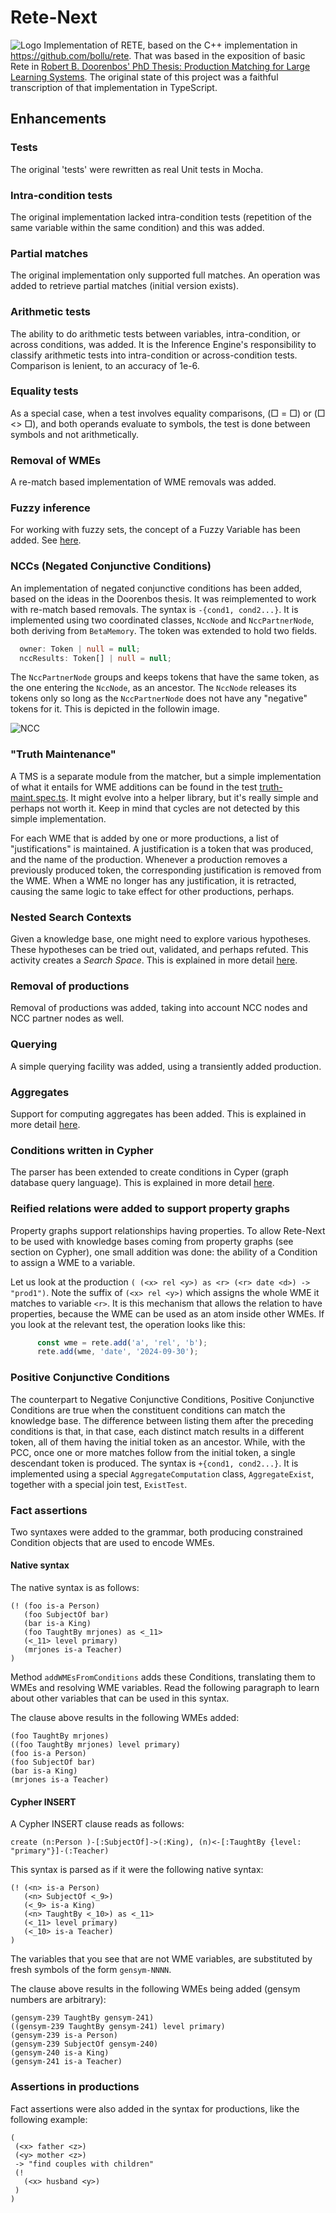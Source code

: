 # Rete-Next
![Logo](./rete-next-logo-sm.png)
Implementation of RETE, based on the C++ implementation in https://github.com/bollu/rete.
That was based in the exposition of basic Rete in [Robert B. Doorenbos' PhD Thesis: Production Matching for Large Learning Systems](http://reports-archive.adm.cs.cmu.edu/anon/1995/CMU-CS-95-113.pdf).
The original state of this project was a faithful transcription of that implementation
in TypeScript.

## Enhancements
### Tests
The original 'tests' were rewritten as real Unit tests in Mocha.

### Intra-condition tests
The original implementation lacked intra-condition tests (repetition of the same variable within the same condition)
and this was added.

### Partial matches
The original implementation only supported full matches. An operation was added
to retrieve partial matches (initial version exists).

### Arithmetic tests
The ability to do arithmetic tests between variables, intra-condition, or across conditions, was added. It is the Inference
Engine's responsibility to classify arithmetic tests into intra-condition or across-condition tests. Comparison is
lenient, to an accuracy of 1e-6.

### Equality tests
As a special case, when a test involves equality comparisons, (□ = □) or (□ <> □), and both operands evaluate to symbols,
the test is done between symbols and not arithmetically.

### Removal of WMEs
A re-match based implementation of WME removals was added.

### Fuzzy inference
For working with fuzzy sets, the concept of a Fuzzy Variable has been added. See [here](./README-fuzzy.md).

### NCCs (Negated Conjunctive Conditions)
An implementation of negated conjunctive conditions has been added, based on the ideas in the Doorenbos thesis. 
It was reimplemented to work with re-match based removals. The syntax is `-{cond1, cond2...}`. It is 
implemented using two coordinated classes, `NccNode` and `NccPartnerNode`, both deriving from `BetaMemory`.
The token was extended to hold two fields.

```typescript
  owner: Token | null = null;
  nccResults: Token[] | null = null;
```

The `NccPartnerNode` groups and keeps tokens that have the same token, as the one entering the
`NccNode`, as an ancestor. The `NccNode` releases its tokens only so long as the `NccPartnerNode`
does not have any "negative" tokens for it. This is depicted in the followin image.

![NCC](./drawio/NCC.png)

### "Truth Maintenance"
A TMS is a separate module from the matcher, but a simple implementation  of what it entails for WME additions 
can be found in the test [truth-maint.spec.ts](./spec/truth-maint.spec.ts). It might evolve
into a helper library, but it's really simple and perhaps not worth it. Keep in mind that cycles are not detected by
this simple implementation.

For each WME that is added by one or more productions, a list of "justifications" is maintained. A justification is a 
token that was produced, and the name of the production. Whenever a production removes a previously produced token,
the corresponding justification is removed from the WME. When a WME no longer has any justification, it is retracted,
causing the same logic to take effect for other productions, perhaps.

### Nested Search Contexts
Given a knowledge base, one might need to explore various hypotheses. These hypotheses can be tried out, validated, and
perhaps refuted. This activity creates a _Search Space_. This is explained in more detail [here](./README-nested.md).


### Removal of productions
Removal of productions was added, taking into account NCC nodes and NCC partner nodes as well.

### Querying
A simple querying facility was added, using a transiently added production.

### Aggregates
Support for computing aggregates has been added. This is explained in more detail [here](./README-agg.md).

### Conditions written in Cypher
The parser has been extended to create conditions in Cyper (graph database query language). This is explained 
in more detail [here](./README-cypher.md).

### Reified relations were added to support property graphs
Property graphs support relationships having properties. To allow Rete-Next to be used with knowledge bases coming
from property graphs (see section on Cypher), one small addition was done: the ability of a Condition to assign a
WME to a variable. 

Let us look at the production `( (<x> rel <y>) as <r> (<r> date <d>) -> "prod1")`. Note the suffix of 
`(<x> rel <y>)` which assigns the whole WME it matches to variable `<r>`. It is this mechanism that allows the 
relation to have properties, because the WME can be used as an atom inside other WMEs. If you look at the relevant
test, the operation looks like this:

```typescript
      const wme = rete.add('a', 'rel', 'b');
      rete.add(wme, 'date', '2024-09-30');
```

### Positive Conjunctive Conditions
The counterpart to Negative Conjunctive Conditions, Positive Conjunctive Conditions are true when the constituent
conditions can match the knowledge base. The difference between listing them after the preceding conditions is that,
in that case, each distinct match results in a different token, all of them having the initial token as an
ancestor. While, with the PCC, once one or more matches follow from the initial token, a single descendant token is
produced. The syntax is `+{cond1, cond2...}`. It is implemented using a special `AggregateComputation`
class, `AggregateExist`, together with a special join test, `ExistTest`.

### Fact assertions
Two syntaxes were added to the grammar, both producing constrained Condition objects that are used to encode WMEs.

#### Native syntax
The native syntax is as follows:
```
(! (foo is-a Person)
   (foo SubjectOf bar)
   (bar is-a King)
   (foo TaughtBy mrjones) as <_11>
   (<_11> level primary)
   (mrjones is-a Teacher)
)
```

Method `addWMEsFromConditions` adds these Conditions, translating them to WMEs and resolving WME variables. Read the 
following paragraph to learn about other variables that can be used in this syntax.

The clause above results in the following WMEs added:

```
(foo TaughtBy mrjones)
((foo TaughtBy mrjones) level primary)
(foo is-a Person)
(foo SubjectOf bar)
(bar is-a King)
(mrjones is-a Teacher)
```

#### Cypher INSERT
A Cypher INSERT clause reads as follows:

```
create (n:Person )-[:SubjectOf]->(:King), (n)<-[:TaughtBy {level: "primary"}]-(:Teacher)
```

This syntax is parsed as if it were the following native syntax:

```
(! (<n> is-a Person)
   (<n> SubjectOf <_9>)
   (<_9> is-a King)
   (<n> TaughtBy <_10>) as <_11>
   (<_11> level primary)
   (<_10> is-a Teacher)
)
```

The variables that you see that are not WME variables, are substituted by fresh symbols of the form `gensym-NNNN`.

The clause above results in the following WMEs being added (gensym numbers are arbitrary):

```
(gensym-239 TaughtBy gensym-241)
((gensym-239 TaughtBy gensym-241) level primary)
(gensym-239 is-a Person)
(gensym-239 SubjectOf gensym-240)
(gensym-240 is-a King)
(gensym-241 is-a Teacher)
```

### Assertions in productions
Fact assertions were also added in the syntax for productions, like the
following example:

```
( 
 (<x> father <z>)
 (<y> mother <z>) 
 -> "find couples with children" 
 (! 
   (<x> husband <y>) 
 ) 
)
```
